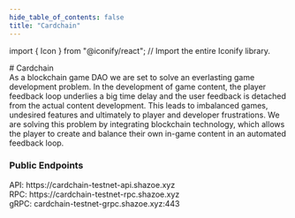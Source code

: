 ```yaml
---
hide_table_of_contents: false
title: "Cardchain"
---
```


import { Icon } from "@iconify/react"; // Import the entire Iconify library.

<div className="h1-with-icon icon-cardchain">
# Cardchain 
</div>
<!-- deskripsi -->
As a blockchain game DAO we are set to solve an everlasting game development problem. In the development of game content, the player feedback loop underlies a big time delay and the user feedback is detached from the actual content development. This leads to imbalanced games, undesired features and ultimately to player and developer frustrations. We are solving this problem by integrating blockchain technology, which allows the player to create and balance their own in-game content in an automated feedback loop.

<!-- Sosmed links -->

<a href="https://crowdcontrol.network"><Icon icon="tabler:world-www" width="35" height="35" /></a>
<a href="https://x.com/CrowdControlNet"><Icon icon="ri:twitter-x-fill" width="35" height="35" /></a>
<a href="https://discord.gg/ZKKbhUs"><Icon icon="bi:discord" width="35" height="35" /></a>
<a href="https://explorer.shazoe.xyz/cardchain-testnet"><Icon icon="meteor-icons:search" width="35" height="35" /></a>

<!-- Endpouints -->

### Public Endpoints <Icon icon="ic:round-lens" width="24" height="24" className="endpoints-offline"/>

<div className="endpoints">API: https://cardchain-testnet-api.shazoe.xyz</div>
<div className="endpoints">RPC: https://cardchain-testnet-rpc.shazoe.xyz</div>
<div className="endpoints">gRPC: cardchain-testnet-grpc.shazoe.xyz:443</div>
